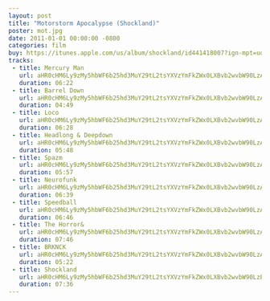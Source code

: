 ```yaml
---
layout: post
title: "Motorstorm Apocalypse (Shockland)"
poster: mot.jpg
date: 2011-01-01 00:00:00 -0800
categories: film
buy: https://itunes.apple.com/us/album/shockland/id441418007?ign-mpt=uo%3D4
tracks:
 - title: Mercury Man
   url: aHR0cHM6Ly9zMy5hbWF6b25hd3MuY29tL2tsYXVzYmFkZWx0LXBvb2wvbW90LzAxIE1lcmN1cnkgTWFuLm1wMw==
   duration: 06:22
 - title: Barrel Down
   url: aHR0cHM6Ly9zMy5hbWF6b25hd3MuY29tL2tsYXVzYmFkZWx0LXBvb2wvbW90LzAyIEJhcnJlbCBEb3duLm1wMw==
   duration: 04:49
 - title: Loco
   url: aHR0cHM6Ly9zMy5hbWF6b25hd3MuY29tL2tsYXVzYmFkZWx0LXBvb2wvbW90LzAzIExvY28ubXAz
   duration: 06:28
 - title: Headlong & Deepdown
   url: aHR0cHM6Ly9zMy5hbWF6b25hd3MuY29tL2tsYXVzYmFkZWx0LXBvb2wvbW90LzA0IEhlYWRsb25nICYgRGVlcGRvd24ubXAz
   duration: 05:48
 - title: Spazm
   url: aHR0cHM6Ly9zMy5hbWF6b25hd3MuY29tL2tsYXVzYmFkZWx0LXBvb2wvbW90LzA1IFNwYXptLm1wMw==
   duration: 05:57
 - title: Neurofunk
   url: aHR0cHM6Ly9zMy5hbWF6b25hd3MuY29tL2tsYXVzYmFkZWx0LXBvb2wvbW90LzA2IE5ldXJvZnVuay5tcDM=
   duration: 06:39
 - title: Speedball
   url: aHR0cHM6Ly9zMy5hbWF6b25hd3MuY29tL2tsYXVzYmFkZWx0LXBvb2wvbW90LzA3IFNwZWVkYmFsbC5tcDM=
   duration: 06:46
 - title: The Horror&
   url: aHR0cHM6Ly9zMy5hbWF6b25hd3MuY29tL2tsYXVzYmFkZWx0LXBvb2wvbW90LzA4IFRoZSBIb3Jyb3ImLm1wMw==
   duration: 07:46
 - title: BRKNCK
   url: aHR0cHM6Ly9zMy5hbWF6b25hd3MuY29tL2tsYXVzYmFkZWx0LXBvb2wvbW90LzA5IEJSS05DSy5tcDM=
   duration: 05:22
 - title: Shockland
   url: aHR0cHM6Ly9zMy5hbWF6b25hd3MuY29tL2tsYXVzYmFkZWx0LXBvb2wvbW90LzEwIFNob2NrbGFuZC5tcDM=
   duration: 07:36
---
```

